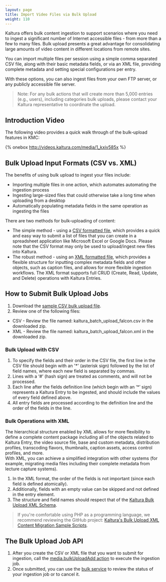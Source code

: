 ```yaml
---
layout: page
title: Import Video Files via Bulk Upload
weight: 110
---
```


Kaltura offers bulk content ingestion to support scenarios where you need to ingest a significant number of Internet accessible files - from more than a few to many files. Bulk upload presents a great advantage for consolidating large amounts of video content in different locations from remote sites. 

You can import multiple files per session using a simple comma separated CSV file, along with their basic metadata fields, or via an XML file, providing complete metadata and setting special configurations per entry.

With these options, you can also ingest files from your own FTP server, or any publicly accessible file server.

>Note: For any bulk actions that will create more than 5,000 entries (e.g., users), including categories bulk uploads, please contact your Kaltura representative to coordinate the upload.

## Introduction Video  

The following video provides a quick walk through of the bulk-upload features in KMC:

{% onebox http://videos.kaltura.com/media/1_kxiv585x %}

## Bulk Upload Input Formats (CSV vs. XML)  

The benefits of using bulk upload to ingest your files include:

* Importing multiple files in one action, which automates automating the ingestion process
* Ingesting large-sized files that could otherwise take a long time when uploading from a desktop
* Automatically populating metadata fields in the same operation as ingesting the files

There are two methods for bulk-uploading of content:

* The simple method - using a [CSV formatted file](http://en.wikipedia.org/wiki/Comma-separated_values), which provides a quick and easy way to submit a list of files that you can create in a spreadsheet application like Microsoft Excel or Google Docs. Please note that the CSV format may only be used to upload/ingest new files into Kaltura.
* The robust method - using an [XML formatted file](http://en.wikipedia.org/wiki/XML), which provides a flexible structure for inputting complex metadata fields and other objects, such as caption files, and allows for more flexible ingestion workflows. The XML format supports full CRUD (Create, Read, Update, and Delete) operations with Kaltura Entries.

## How to Submit Bulk Upload Jobs  

1. Download the [sample CSV bulk upload file](https://cdnapisec.kaltura.com/content/docs/kaltura_batch_upload_falcon.zip).  
2. Review one of the following files:
  * CSV - Review the file named: kaltura_batch_upload_falcon.csv in the downloaded zip.
  * XML - Review the file named: kaltura_batch_upload_falcon.xml in the downloaded zip.

### Bulk Upload with CSV  

1. To specify the fields and their order in the CSV file, the first line in the CSV file should begin with an '\*'  (asterisk sign) followed by the list of field names, where each new field is separated by commas.
2. Lines with a ‘#’ (hash sign) are treated as comments, and will not be processed.  
3. Each line after the fields definition line (which begin with an ‘*’ sign) represents a Kaltura Entry to be ingested, and should include the values of every field defined above.  
4. All entry fields are processed according to the definition line and the order of the fields in the line.  

### Bulk Operations with XML  

The hierarchical structure enabled by XML allows for more flexibility to define a complete content package including all of the objects related to Kaltura Entry, the video source file, base and custom metadata, distribution profiles, transcoding flavors, thumbnails, caption assets, access control profiles, and more.   
With XML, you can achieve a simplified integration with other systems (for example, migrating media files including their complete metadata from lecture capture systems).   

1. In the XML format, the order of the fields is not important (since each field is defined atomically).  
2. Additionally, fields with an empty value can be skipped and not defined in the entry element.  
3. The structure and field names should respect that of the [Kaltura Bulk Upload XML Schema](https://developer.kaltura.com/api-docs/XML_Schemas/Bulk_Upload).

> If you're comfortable using PHP as a programming language, we recommend reviewing the GitHub project: [Kaltura's Bulk Upload XML Content Migration Sample Scripts](https://github.com/kaltura/kaltura-bulk-upload-migration-samples).


## The Bulk Upload Job API  

1. After you create the CSV or XML file that you want to submit for ingestion, call the [media.bulkUploadAdd action](https://developer.kaltura.com/api-docs/Execute_Bulk_Ingest_and_Updates/media_bulkUploadAdd) to execute the ingestion job.   
2. Once submitted, you can use the [bulk service](https://developer.kaltura.com/api-docs/Execute_Bulk_Ingest_and_Updates/bulk) to review the status of your ingestion job or to cancel it.   
